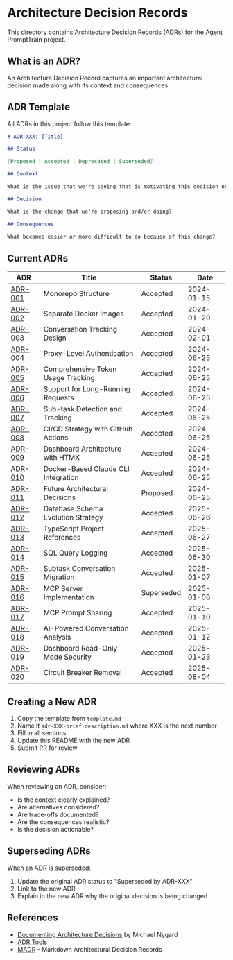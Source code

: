 # Architecture Decision Records

This directory contains Architecture Decision Records (ADRs) for the Agent PromptTrain project.

## What is an ADR?

An Architecture Decision Record captures an important architectural decision made along with its context and consequences.

## ADR Template

All ADRs in this project follow this template:

```markdown
# ADR-XXX: [Title]

## Status

[Proposed | Accepted | Deprecated | Superseded]

## Context

What is the issue that we're seeing that is motivating this decision or change?

## Decision

What is the change that we're proposing and/or doing?

## Consequences

What becomes easier or more difficult to do because of this change?
```

## Current ADRs

| ADR                                                       | Title                               | Status     | Date       |
| --------------------------------------------------------- | ----------------------------------- | ---------- | ---------- |
| [ADR-001](./adr-001-monorepo-structure.md)                | Monorepo Structure                  | Accepted   | 2024-01-15 |
| [ADR-002](./adr-002-separate-docker-images.md)            | Separate Docker Images              | Accepted   | 2024-01-20 |
| [ADR-003](./adr-003-conversation-tracking.md)             | Conversation Tracking Design        | Accepted   | 2024-02-01 |
| [ADR-004](./adr-004-proxy-authentication.md)              | Proxy-Level Authentication          | Accepted   | 2024-06-25 |
| [ADR-005](./adr-005-token-usage-tracking.md)              | Comprehensive Token Usage Tracking  | Accepted   | 2024-06-25 |
| [ADR-006](./adr-006-long-running-requests.md)             | Support for Long-Running Requests   | Accepted   | 2024-06-25 |
| [ADR-007](./adr-007-subtask-tracking.md)                  | Sub-task Detection and Tracking     | Accepted   | 2024-06-25 |
| [ADR-008](./adr-008-cicd-strategy.md)                     | CI/CD Strategy with GitHub Actions  | Accepted   | 2024-06-25 |
| [ADR-009](./adr-009-dashboard-architecture.md)            | Dashboard Architecture with HTMX    | Accepted   | 2024-06-25 |
| [ADR-010](./adr-010-docker-cli-integration.md)            | Docker-Based Claude CLI Integration | Accepted   | 2024-06-25 |
| [ADR-011](./adr-011-future-decisions.md)                  | Future Architectural Decisions      | Proposed   | 2024-06-25 |
| [ADR-012](./adr-012-database-schema-evolution.md)         | Database Schema Evolution Strategy  | Accepted   | 2025-06-26 |
| [ADR-013](./adr-013-typescript-project-references.md)     | TypeScript Project References       | Accepted   | 2025-06-27 |
| [ADR-014](./adr-014-sql-query-logging.md)                 | SQL Query Logging                   | Accepted   | 2025-06-30 |
| [ADR-015](./adr-015-subtask-conversation-migration.md)    | Subtask Conversation Migration      | Accepted   | 2025-01-07 |
| [ADR-016](./adr-016-mcp-server-implementation.md)         | MCP Server Implementation           | Superseded | 2025-01-08 |
| [ADR-017](./adr-017-mcp-prompt-sharing.md)                | MCP Prompt Sharing                  | Accepted   | 2025-01-10 |
| [ADR-018](./adr-018-ai-powered-conversation-analysis.md)  | AI-Powered Conversation Analysis    | Accepted   | 2025-01-12 |
| [ADR-019](./adr-019-dashboard-read-only-mode-security.md) | Dashboard Read-Only Mode Security   | Accepted   | 2025-01-23 |
| [ADR-020](./adr-020-circuit-breaker-removal.md)           | Circuit Breaker Removal             | Accepted   | 2025-08-04 |

## Creating a New ADR

1. Copy the template from `template.md`
2. Name it `adr-XXX-brief-description.md` where XXX is the next number
3. Fill in all sections
4. Update this README with the new ADR
5. Submit PR for review

## Reviewing ADRs

When reviewing an ADR, consider:

- Is the context clearly explained?
- Are alternatives considered?
- Are trade-offs documented?
- Are the consequences realistic?
- Is the decision actionable?

## Superseding ADRs

When an ADR is superseded:

1. Update the original ADR status to "Superseded by ADR-XXX"
2. Link to the new ADR
3. Explain in the new ADR why the original decision is being changed

## References

- [Documenting Architecture Decisions](https://cognitect.com/blog/2011/11/15/documenting-architecture-decisions) by Michael Nygard
- [ADR Tools](https://github.com/npryce/adr-tools)
- [MADR](https://adr.github.io/madr/) - Markdown Architectural Decision Records
